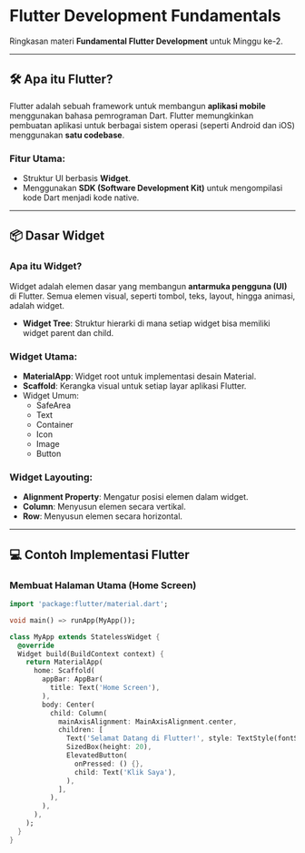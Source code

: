
# Flutter Development Fundamentals

Ringkasan materi **Fundamental Flutter Development** untuk Minggu ke-2.

---

## 🛠 Apa itu Flutter?

Flutter adalah sebuah framework untuk membangun **aplikasi mobile** menggunakan bahasa pemrograman Dart. Flutter memungkinkan pembuatan aplikasi untuk berbagai sistem operasi (seperti Android dan iOS) menggunakan **satu codebase**.

### Fitur Utama:
- Struktur UI berbasis **Widget**.
- Menggunakan **SDK (Software Development Kit)** untuk mengompilasi kode Dart menjadi kode native.

---

## 📦 Dasar Widget

### Apa itu Widget?
Widget adalah elemen dasar yang membangun **antarmuka pengguna (UI)** di Flutter. Semua elemen visual, seperti tombol, teks, layout, hingga animasi, adalah widget.

- **Widget Tree**: Struktur hierarki di mana setiap widget bisa memiliki widget parent dan child.

### Widget Utama:
- **MaterialApp**: Widget root untuk implementasi desain Material.
- **Scaffold**: Kerangka visual untuk setiap layar aplikasi Flutter.
- Widget Umum:
  - SafeArea
  - Text
  - Container
  - Icon
  - Image
  - Button

### Widget Layouting:
- **Alignment Property**: Mengatur posisi elemen dalam widget.
- **Column**: Menyusun elemen secara vertikal.
- **Row**: Menyusun elemen secara horizontal.

---

## 💻 Contoh Implementasi Flutter

### Membuat Halaman Utama (Home Screen)

```dart
import 'package:flutter/material.dart';

void main() => runApp(MyApp());

class MyApp extends StatelessWidget {
  @override
  Widget build(BuildContext context) {
    return MaterialApp(
      home: Scaffold(
        appBar: AppBar(
          title: Text('Home Screen'),
        ),
        body: Center(
          child: Column(
            mainAxisAlignment: MainAxisAlignment.center,
            children: [
              Text('Selamat Datang di Flutter!', style: TextStyle(fontSize: 20)),
              SizedBox(height: 20),
              ElevatedButton(
                onPressed: () {},
                child: Text('Klik Saya'),
              ),
            ],
          ),
        ),
      ),
    );
  }
}
```
